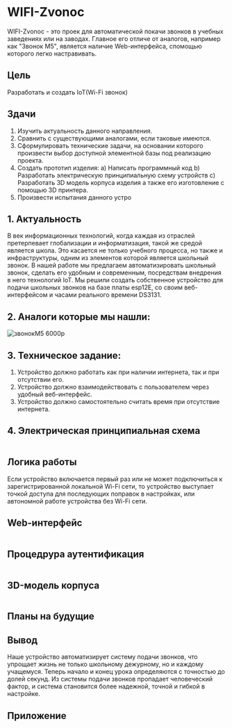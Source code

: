 # WIFI-Zvonoc
WIFI-Zvonoc - это проек для автоматической покачи звонков в учебных заведениях или на заводах. Главное его отличе от аналогов, например как "Звонок М5", является наличие Web-интерфейса, спомощью которого легко настравивать.
## Цель
Разработать и создать IoT(Wi-Fi звонок)
## Здачи
1. Изучить актуальность данного направления.
2. Сравнить с существующими аналогами, если таковые имеются.
3. Сформулировать технические задачи, на основании которого произвести выбор доступной элементной базы под реализацию проекта.
4. Создать прототип изделия:
   a) Написать программный код 
   b) Разработать электрическую принципиальную схему устройств 
   c) Разработать 3D модель корпуса изделия а также  его изготовление с помощью 3D принтера.
5. Произвести испытания данного устро
## 1.   Актуальность 
В век информационных технологий, когда каждая из отраслей претерпевает глобализации и информатизация, такой же средой является школа. Это касается не только учебного процесса, но также и инфраструктуры, одним из элементов которой является школьный звонок. В нашей работе мы предлагаем автоматизировать школьный звонок, сделать его удобным и современным, посредствам внедрения в него технологий IoT. Мы решили создать собственное устройство для подачи школьных звонков на базе платы еsp12E, со своим веб-интерфейсом и часами реального времени DS3131.
## 2. Аналоги которые мы нашли:
![звонокМ5](https://drive.google.com/file/d/1L1GjDihl7H2q_tgPvsICtSj7JviEhWyM/view?usp=sharing)
6000р
## 3. Техническое задание:
1. Устройство должно работать как при наличии интернета, так и при отсутствии его.
2. Устройство  должно взаимодействовать с пользователем через удобный веб-интерфейс.
3. Устройство должно самостоятельно считать время при отсутствие интернета.  
## 4. Электрическая принципиальная схема
![]()
## Логика работы 
Если устройство включается первый раз или не может подключиться к зарегистрированной локальной Wi-Fi сети, то устройство выступает точкой доступа для последующих поправок в настройках, или автономной работе устройства без Wi-Fi сети.
## Web-интерфейс
![]()
## Процедрура аутентификация
![]()
## 3D-модель корпуса
![]()
## Планы на будущие

## Вывод
Наше устройство автоматизирует систему подачи звонков, что упрощает жизнь не только школьному дежурному, но и каждому учащемуся. Теперь начало и конец урока определяются с точностью до долей секунд. Из системы подачи звонков пропадает человеческий фактор, и система становится более надежной, точной и гибкой в настройке. 
## Приложение
![]()
